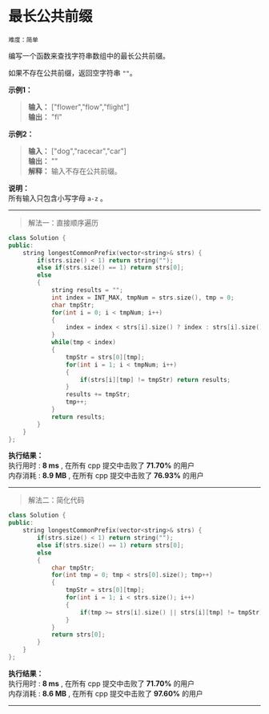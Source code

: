 # 最长公共前缀 #  
`难度：简单`  

编写一个函数来查找字符串数组中的最长公共前缀。

如果不存在公共前缀，返回空字符串 `""`。

**示例1：**  
>**输入：** ["flower","flow","flight"]  
>**输出：** "fl"  

**示例2：**  
>**输入：** ["dog","racecar","car"]  
>**输出：** ""  
>**解释：** 输入不存在公共前缀。

**说明：**  
所有输入只包含小写字母 `a-z` 。  

---  

>解法一：直接顺序遍历   

```C++
class Solution {
public:
    string longestCommonPrefix(vector<string>& strs) {
        if(strs.size() < 1) return string("");
        else if(strs.size() == 1) return strs[0];
        else
        {
            string results = "";
            int index = INT_MAX, tmpNum = strs.size(), tmp = 0;
            char tmpStr;
            for(int i = 0; i < tmpNum; i++)
            {
                index = index < strs[i].size() ? index : strs[i].size();
            }
            while(tmp < index)
            {
                tmpStr = strs[0][tmp];
                for(int i = 1; i < tmpNum; i++)
                {
                    if(strs[i][tmp] != tmpStr) return results;
                }
                results += tmpStr;
                tmp++;
            }
            return results;
        }
    }
};
```  

**执行结果：**  
执行用时 : **8 ms** , 在所有 cpp 提交中击败了 **71.70%** 的用户  
内存消耗 : **8.9 MB** , 在所有 cpp 提交中击败了 **76.93%** 的用户  

---  

>解法二：简化代码  

```C++
class Solution {
public:
    string longestCommonPrefix(vector<string>& strs) {
        if(strs.size() < 1) return string("");
        else if(strs.size() == 1) return strs[0];
        else
        {
            char tmpStr;
            for(int tmp = 0; tmp < strs[0].size(); tmp++)
            {
                tmpStr = strs[0][tmp];
                for(int i = 1; i < strs.size(); i++)
                {
                    if(tmp >= strs[i].size() || strs[i][tmp] != tmpStr) return strs[0].substr(0, tmp);
                }
            }
            return strs[0];
        }
    }
};
``` 

**执行结果：**  
执行用时 : **8 ms** , 在所有 cpp 提交中击败了 **71.70%** 的用户  
内存消耗 : **8.6 MB** , 在所有 cpp 提交中击败了 **97.60%** 的用户  

---  